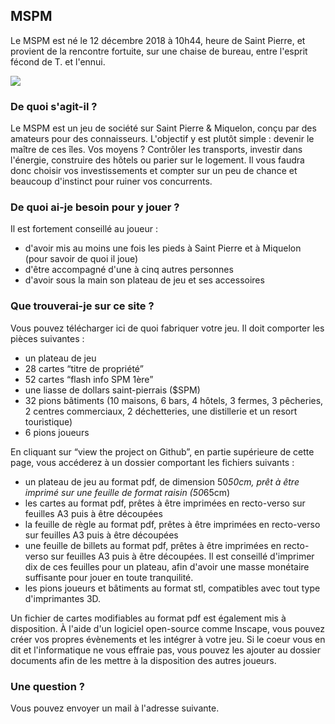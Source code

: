 ## MSPM

Le MSPM est né le 12 décembre 2018 à 10h44, heure de Saint Pierre, et provient de la rencontre fortuite, sur une chaise de bureau, entre l'esprit fécond de T. et l'ennui.

![](master/image%20dossier-01.png)

### De quoi s'agit-il ?

Le MSPM est un jeu de société sur Saint Pierre & Miquelon, conçu par des amateurs pour des connaisseurs. L'objectif y est plutôt simple : devenir le maître de ces îles. Vos moyens ? Contrôler les transports, investir dans l'énergie, construire des hôtels ou parier sur le logement. Il vous faudra donc choisir vos investissements et compter sur un peu de chance et beaucoup d'instinct pour ruiner vos concurrents.

### De quoi ai-je besoin pour y jouer ?

Il est fortement conseillé au joueur : 
- d'avoir mis au moins une fois les pieds à Saint Pierre et à Miquelon (pour savoir de quoi il joue)
- d'être accompagné d'une à cinq autres personnes
- d'avoir sous la main son plateau de jeu et ses accessoires

### Que trouverai-je sur ce site ?

Vous pouvez télécharger ici de quoi fabriquer votre jeu. Il doit comporter les pièces suivantes : 
- un plateau de jeu
- 28 cartes “titre de propriété”
- 52 cartes “flash info SPM 1ère”
- une liasse de dollars saint-pierrais ($SPM)
- 32 pions bâtiments (10 maisons, 6 bars, 4 hôtels, 3 fermes, 3 pêcheries, 2 centres commerciaux, 2 déchetteries, une distillerie et un resort touristique)
- 6 pions joueurs

En cliquant sur “view the project on Github”, en partie supérieure de cette page, vous accéderez à un dossier comportant les fichiers suivants :
- un plateau de jeu au format pdf, de dimension 50*50cm, prêt à être imprimé sur une feuille de format raisin (50*65cm)
- les cartes au format pdf, prêtes à être imprimées en recto-verso sur feuilles A3 puis à être découpées
- la feuille de règle au format pdf, prêtes à être imprimées en recto-verso sur feuilles A3 puis à être découpées
- une feuille de billets au format pdf, prêtes à être imprimées en recto-verso sur feuilles A3 puis à être découpées. Il est conseillé d'imprimer dix de ces feuilles pour un plateau, afin d'avoir une masse monétaire suffisante pour jouer en toute tranquilité.
- les pions joueurs et bâtiments au format stl, compatibles avec tout type d'imprimantes 3D.

Un fichier de cartes modifiables au format pdf est également mis à disposition. À l'aide d'un logiciel open-source comme Inscape, vous pouvez créer vos propres évènements et les intégrer à votre jeu. Si le coeur vous en dit et l'informatique ne vous effraie pas, vous pouvez les ajouter au dossier documents afin de les mettre à la disposition des autres joueurs.

### Une question ?

Vous pouvez envoyer un mail à l'adresse suivante.
